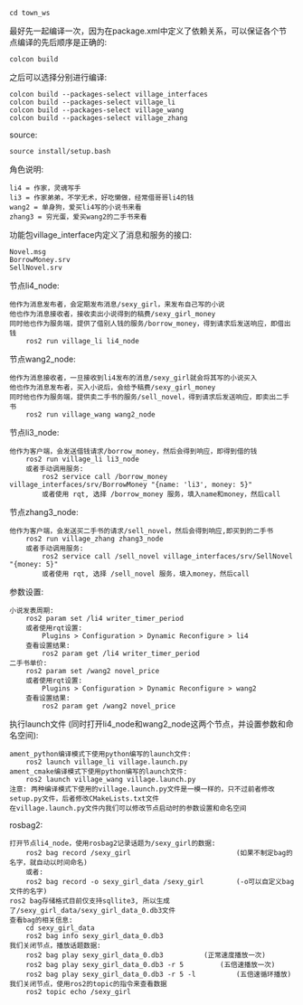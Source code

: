 	cd town_ws
最好先一起编译一次，因为在package.xml中定义了依赖关系，可以保证各个节点编译的先后顺序是正确的:

	colcon build
之后可以选择分别进行编译:

	colcon build --packages-select village_interfaces
	colcon build --packages-select village_li 
	colcon build --packages-select village_wang
	colcon build --packages-select village_zhang
source:

	source install/setup.bash
	
角色说明: 

	li4 = 作家，灵魂写手
	li3 = 作家弟弟，不学无术，好吃懒做，经常借哥哥li4的钱
	wang2 = 单身狗，爱买li4写的小说书来看
	zhang3 = 穷光蛋，爱买wang2的二手书来看
	
功能包village_interface内定义了消息和服务的接口:

	Novel.msg
	BorrowMoney.srv
	SellNovel.srv	
	
节点li4_node:

	他作为消息发布者，会定期发布消息/sexy_girl，来发布自己写的小说
	他也作为消息接收者，接收卖出小说得到的稿费/sexy_girl_money
	同时他也作为服务端，提供了借别人钱的服务/borrow_money，得到请求后发送响应，即借出钱
		ros2 run village_li li4_node

节点wang2_node:

	他作为消息接收者，一旦接收到li4发布的消息/sexy_girl就会将其写的小说买入
	他也作为消息发布者，买入小说后，会给予稿费/sexy_girl_money
	同时他也作为服务端，提供卖二手书的服务/sell_novel，得到请求后发送响应，即卖出二手书
		ros2 run village_wang wang2_node


节点li3_node:

	他作为客户端，会发送借钱请求/borrow_money，然后会得到响应，即得到借的钱
		ros2 run village_li li3_node
		或者手动调用服务:
			ros2 service call /borrow_money village_interfaces/srv/BorrowMoney "{name: 'li3', money: 5}"
			或者使用 rqt, 选择 /borrow_money 服务，填入name和money，然后call

节点zhang3_node:

	他作为客户端，会发送买二手书的请求/sell_novel，然后会得到响应,即买到的二手书
		ros2 run village_zhang zhang3_node
		或者手动调用服务:
			ros2 service call /sell_novel village_interfaces/srv/SellNovel "{money: 5}"
			或者使用 rqt, 选择 /sell_novel 服务，填入money，然后call
			
参数设置:

	小说发表周期:
		ros2 param set /li4 writer_timer_period 
		或者使用rqt设置: 
			Plugins > Configuration > Dynamic Reconfigure > li4
		查看设置结果:
			ros2 param get /li4 writer_timer_period
	二手书单价:
		ros2 param set /wang2 novel_price
		或者使用rqt设置: 
			Plugins > Configuration > Dynamic Reconfigure > wang2
		查看设置结果:
			ros2 param get /wang2 novel_price
			
			
执行launch文件 (同时打开li4_node和wang2_node这两个节点，并设置参数和命名空间):

	ament_python编译模式下使用python编写的launch文件:
		ros2 launch village_li village.launch.py
	ament_cmake编译模式下使用python编写的launch文件:
		ros2 launch village_wang village.launch.py
	注意: 两种编译模式下使用的village.launch.py文件是一模一样的，只不过前者修改setup.py文件，后者修改CMakeLists.txt文件
	在village.launch.py文件内我们可以修改节点启动时的参数设置和命名空间
	
	
rosbag2:

	打开节点li4_node，使用rosbag2记录话题为/sexy_girl的数据:
		ros2 bag record /sexy_girl                        	(如果不制定bag的名字，就自动以时间命名)
		或者:
		ros2 bag record -o sexy_girl_data /sexy_girl      	(-o可以自定义bag文件的名字)
	ros2 bag存储格式目前仅支持sqllite3, 所以生成了/sexy_girl_data/sexy_girl_data_0.db3文件
	查看bag的相关信息:
		cd sexy_girl_data
		ros2 bag info sexy_girl_data_0.db3
	我们关闭节点，播放话题数据:
		ros2 bag play sexy_girl_data_0.db3			(正常速度播放一次)
		ros2 bag play sexy_girl_data_0.db3 -r 5			(五倍速播放一次)
		ros2 bag play sexy_girl_data_0.db3 -r 5 -l       	(五倍速循环播放)
	我们关闭节点，使用ros2的topic的指令来查看数据
		ros2 topic echo /sexy_girl
	

